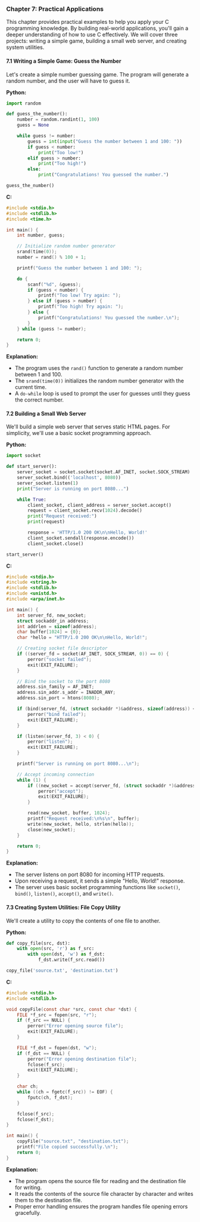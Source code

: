 ### Chapter 7: Practical Applications

This chapter provides practical examples to help you apply your C programming knowledge. By building real-world applications, you'll gain a deeper understanding of how to use C effectively. We will cover three projects: writing a simple game, building a small web server, and creating system utilities.

#### 7.1 Writing a Simple Game: Guess the Number

Let's create a simple number guessing game. The program will generate a random number, and the user will have to guess it.

**Python:**
```python
import random

def guess_the_number():
    number = random.randint(1, 100)
    guess = None

    while guess != number:
        guess = int(input("Guess the number between 1 and 100: "))
        if guess < number:
            print("Too low!")
        elif guess > number:
            print("Too high!")
        else:
            print("Congratulations! You guessed the number.")

guess_the_number()
```

**C:**
```c
#include <stdio.h>
#include <stdlib.h>
#include <time.h>

int main() {
    int number, guess;

    // Initialize random number generator
    srand(time(0));
    number = rand() % 100 + 1;

    printf("Guess the number between 1 and 100: ");

    do {
        scanf("%d", &guess);
        if (guess < number) {
            printf("Too low! Try again: ");
        } else if (guess > number) {
            printf("Too high! Try again: ");
        } else {
            printf("Congratulations! You guessed the number.\n");
        }
    } while (guess != number);

    return 0;
}
```

**Explanation:**
- The program uses the `rand()` function to generate a random number between 1 and 100.
- The `srand(time(0))` initializes the random number generator with the current time.
- A `do-while` loop is used to prompt the user for guesses until they guess the correct number.

#### 7.2 Building a Small Web Server

We'll build a simple web server that serves static HTML pages. For simplicity, we'll use a basic socket programming approach.

**Python:**
```python
import socket

def start_server():
    server_socket = socket.socket(socket.AF_INET, socket.SOCK_STREAM)
    server_socket.bind(('localhost', 8080))
    server_socket.listen(1)
    print("Server is running on port 8080...")

    while True:
        client_socket, client_address = server_socket.accept()
        request = client_socket.recv(1024).decode()
        print("Request received:")
        print(request)

        response = 'HTTP/1.0 200 OK\n\nHello, World!'
        client_socket.sendall(response.encode())
        client_socket.close()

start_server()
```

**C:**
```c
#include <stdio.h>
#include <string.h>
#include <stdlib.h>
#include <unistd.h>
#include <arpa/inet.h>

int main() {
    int server_fd, new_socket;
    struct sockaddr_in address;
    int addrlen = sizeof(address);
    char buffer[1024] = {0};
    char *hello = "HTTP/1.0 200 OK\n\nHello, World!";

    // Creating socket file descriptor
    if ((server_fd = socket(AF_INET, SOCK_STREAM, 0)) == 0) {
        perror("socket failed");
        exit(EXIT_FAILURE);
    }

    // Bind the socket to the port 8080
    address.sin_family = AF_INET;
    address.sin_addr.s_addr = INADDR_ANY;
    address.sin_port = htons(8080);

    if (bind(server_fd, (struct sockaddr *)&address, sizeof(address)) < 0) {
        perror("bind failed");
        exit(EXIT_FAILURE);
    }

    if (listen(server_fd, 3) < 0) {
        perror("listen");
        exit(EXIT_FAILURE);
    }

    printf("Server is running on port 8080...\n");

    // Accept incoming connection
    while (1) {
        if ((new_socket = accept(server_fd, (struct sockaddr *)&address, (socklen_t *)&addrlen)) < 0) {
            perror("accept");
            exit(EXIT_FAILURE);
        }

        read(new_socket, buffer, 1024);
        printf("Request received:\n%s\n", buffer);
        write(new_socket, hello, strlen(hello));
        close(new_socket);
    }

    return 0;
}
```

**Explanation:**
- The server listens on port 8080 for incoming HTTP requests.
- Upon receiving a request, it sends a simple "Hello, World!" response.
- The server uses basic socket programming functions like `socket()`, `bind()`, `listen()`, `accept()`, and `write()`.

#### 7.3 Creating System Utilities: File Copy Utility

We'll create a utility to copy the contents of one file to another.

**Python:**
```python
def copy_file(src, dst):
    with open(src, 'r') as f_src:
        with open(dst, 'w') as f_dst:
            f_dst.write(f_src.read())

copy_file('source.txt', 'destination.txt')
```

**C:**
```c
#include <stdio.h>
#include <stdlib.h>

void copyFile(const char *src, const char *dst) {
    FILE *f_src = fopen(src, "r");
    if (f_src == NULL) {
        perror("Error opening source file");
        exit(EXIT_FAILURE);
    }

    FILE *f_dst = fopen(dst, "w");
    if (f_dst == NULL) {
        perror("Error opening destination file");
        fclose(f_src);
        exit(EXIT_FAILURE);
    }

    char ch;
    while ((ch = fgetc(f_src)) != EOF) {
        fputc(ch, f_dst);
    }

    fclose(f_src);
    fclose(f_dst);
}

int main() {
    copyFile("source.txt", "destination.txt");
    printf("File copied successfully.\n");
    return 0;
}
```

**Explanation:**
- The program opens the source file for reading and the destination file for writing.
- It reads the contents of the source file character by character and writes them to the destination file.
- Proper error handling ensures the program handles file opening errors gracefully.
